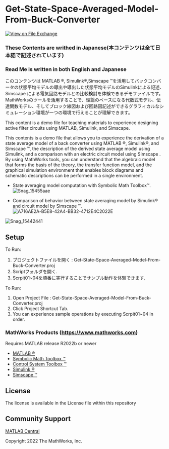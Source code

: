 # Get-State-Space-Averaged-Model-From-Buck-Converter
<!-- This is the "Title of the contribution" that was approved during the Community Contribution Review Process --> 

[![View <File Exchange Title> on File Exchange](https://www.mathworks.com/matlabcentral/images/matlab-file-exchange.svg)](https://www.mathworks.com/matlabcentral/fileexchange/####-file-exchange-title)  
<!-- Add this icon to the README if this repo also appears on File Exchange via the "Connect to GitHub" feature --> 
### These Contents are writhed in Japanese(本コンテンツは全て日本語で記述されています)

### Read Me is written in both English and Japanese

このコンテンツは MATLAB &reg;, Simulink&reg;,Simscape &trade;を活用してバックコンバータの状態平均モデルの導出や導出した状態平均モデルのSimulinkによる記述、Simscape による電気回路モデルとの比較検討を体験できるデモファイルです。
MathWorksのツールを活用することで、理論のベースになる代数式モデル、伝達関数モデル、そしてブロック線図および回路図記述ができるグラフィカルなシミュレーション環境が一つの環境で行えることが理解できます。


This content is a demo file for teaching materials to experience designing active filter circuits using MATLAB, Simulink, and Simscape.

This contents is a demo file that allows you to experience the derivation of a state average model of a back converter using MATLAB &reg;, Simulink&reg;, and Simscape &trade;, the description of the derived state average model using Simulink, and a comparison with an electric circuit model using Simscape .
By using MathWorks tools, you can understand that the algebraic model that forms the basis of the theory, the transfer function model, and the graphical simulation environment that enables block diagrams and schematic descriptions can be performed in a single environment.

+ State averaging model computation with Symbolic Math Toolbox&trade;.
![Snag_15455aae](/uploads/a1b8fdf70c5799a4662aa2e380db1747/Snag_15455aae.png)

+ Comparison of behavior between state averaging model by Simulink&reg; and circuit model by Simscape &trade;.
![A716AE2A-B5E8-42A4-BB32-4712E4C2022E](/uploads/178769f6666ff9b0a7b9b4af93069564/A716AE2A-B5E8-42A4-BB32-4712E4C2022E.GIF)

![Snag_15442441](/uploads/f7e642fad5b2a74450db67d340a6a581/Snag_15442441.png)

## Setup 

To Run:
1. プロジェクトファイルを開く : Get-State-Space-Averaged-Model-From-Buck-Converter.proj
2. Scriptフォルダを開く.
3. Scrpit01~04を順番に実行することでサンプル動作を体験できます.

To Run:
1. Open Project File : Get-State-Space-Averaged-Model-From-Buck-Converter.proj
2. Click Project Shortcut Tab.
3. You can experience sample operations by executing Scrpit01~04 in order.


### MathWorks Products (https://www.mathworks.com)

Requires MATLAB release R2022b or newer
- [MATLAB &reg;](https://jp.mathworks.com/products/matlab.html)
- [Symbolic Math Toolbox &trade;](https://jp.mathworks.com/products/symbolic.html?s_tid=srchtitle_Symbolic%20Math_1)
- [Control System Toolbox &trade;](https://jp.mathworks.com/products/control.html?s_tid=srchtitle_control%2520system%2520toolbox_2)
- [Simulink &reg;](https://jp.mathworks.com/products/simulink.html?s_tid=srchtitle_Simulink_2)
- [Simscape &trade;](https://jp.mathworks.com/products/simscape.html?s_tid=srchtitle_Simscape_2)


## License
<!--- Make sure you have a License.txt within your Repo --->
The license is available in the License file within this repository

## Community Support
[MATLAB Central](https://www.mathworks.com/matlabcentral)

Copyright 2022 The MathWorks, Inc.

<!--- Do not forget to the add the SECURITY.md to this repo --->
<!--- Add Topics #Topics to your Repo such as #MATLAB  --->

<!--- This is my comment --->

<!-- Include any Trademarks if this is the first time mentioning trademarked products (For Example:  MATLAB&reg; Simulink&reg; Trademark&trade; Simulink Test&#8482;) --> 

